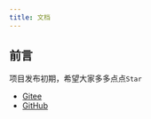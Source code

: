 ```yaml
---
title: 文档
---
```


## 前言

项目发布初期，希望大家多多点点`Star`
- [Gitee](https://gitee.com/lucky-color/loop-auth)
- [GitHub](https://github.com/ChangZou/LoopAuth)
